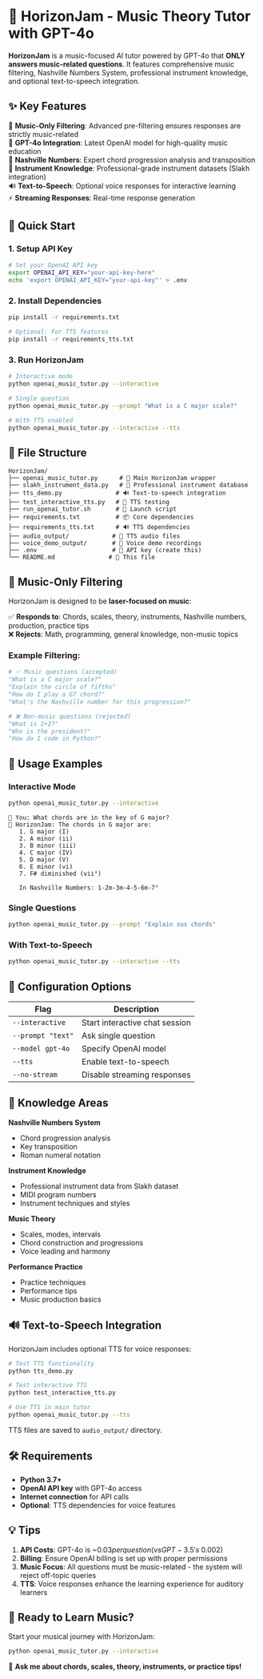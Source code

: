 # 🎵 HorizonJam - Music Theory Tutor with GPT-4o

**HorizonJam** is a music-focused AI tutor powered by GPT-4o that **ONLY answers music-related questions**. It features comprehensive music filtering, Nashville Numbers System, professional instrument knowledge, and optional text-to-speech integration.

## ✨ Key Features

🎯 **Music-Only Filtering**: Advanced pre-filtering ensures responses are strictly music-related  
🤖 **GPT-4o Integration**: Latest OpenAI model for high-quality music education  
🎵 **Nashville Numbers**: Expert chord progression analysis and transposition  
🎸 **Instrument Knowledge**: Professional-grade instrument datasets (Slakh integration)  
🔊 **Text-to-Speech**: Optional voice responses for interactive learning  
⚡ **Streaming Responses**: Real-time response generation  

## 🚀 Quick Start

### 1. Setup API Key
```bash
# Set your OpenAI API key
export OPENAI_API_KEY="your-api-key-here"
echo 'export OPENAI_API_KEY="your-api-key"' > .env
```

### 2. Install Dependencies  
```bash
pip install -r requirements.txt

# Optional: For TTS features
pip install -r requirements_tts.txt
```

### 3. Run HorizonJam
```bash
# Interactive mode
python openai_music_tutor.py --interactive

# Single question
python openai_music_tutor.py --prompt "What is a C major scale?"

# With TTS enabled
python openai_music_tutor.py --interactive --tts
```

## 📁 File Structure

```
HorizonJam/
├── openai_music_tutor.py      # 🎵 Main HorizonJam wrapper
├── slakh_instrument_data.py   # 🎸 Professional instrument database
├── tts_demo.py               # 🔊 Text-to-speech integration
├── test_interactive_tts.py   # 🧪 TTS testing
├── run_openai_tutor.sh       # 🚀 Launch script
├── requirements.txt          # 📦 Core dependencies
├── requirements_tts.txt      # 🔊 TTS dependencies
├── audio_output/            # 📁 TTS audio files
├── voice_demo_output/       # 📁 Voice demo recordings
├── .env                     # 🔑 API key (create this)
└── README.md               # 📖 This file
```

## 🎯 Music-Only Filtering

HorizonJam is designed to be **laser-focused on music**:

✅ **Responds to**: Chords, scales, theory, instruments, Nashville numbers, production, practice tips  
❌ **Rejects**: Math, programming, general knowledge, non-music topics  

### Example Filtering:
```python
# ✅ Music questions (accepted)
"What is a C major scale?"
"Explain the circle of fifths"  
"How do I play a G7 chord?"
"What's the Nashville number for this progression?"

# ❌ Non-music questions (rejected)
"What is 2+2?"
"Who is the president?"
"How do I code in Python?"
```

## 🎵 Usage Examples

### Interactive Mode
```bash
python openai_music_tutor.py --interactive
```
```
🎵 You: What chords are in the key of G major?
🤖 HorizonJam: The chords in G major are:
   1. G major (I)
   2. A minor (ii) 
   3. B minor (iii)
   4. C major (IV)
   5. D major (V)
   6. E minor (vi)
   7. F# diminished (vii°)
   
   In Nashville Numbers: 1-2m-3m-4-5-6m-7°
```

### Single Questions
```bash
python openai_music_tutor.py --prompt "Explain sus chords"
```

### With Text-to-Speech
```bash
python openai_music_tutor.py --interactive --tts
```

## 🔧 Configuration Options

| Flag | Description |
|------|-------------|
| `--interactive` | Start interactive chat session |
| `--prompt "text"` | Ask single question |
| `--model gpt-4o` | Specify OpenAI model |
| `--tts` | Enable text-to-speech |
| `--no-stream` | Disable streaming responses |

## 🎸 Knowledge Areas

**Nashville Numbers System**
- Chord progression analysis
- Key transposition
- Roman numeral notation

**Instrument Knowledge** 
- Professional instrument data from Slakh dataset
- MIDI program numbers
- Instrument techniques and styles

**Music Theory**
- Scales, modes, intervals
- Chord construction and progressions  
- Voice leading and harmony

**Performance Practice**
- Practice techniques
- Performance tips
- Music production basics

## 🔊 Text-to-Speech Integration

HorizonJam includes optional TTS for voice responses:

```bash
# Test TTS functionality
python tts_demo.py

# Test interactive TTS
python test_interactive_tts.py

# Use TTS in main tutor
python openai_music_tutor.py --tts
```

TTS files are saved to `audio_output/` directory.

## 🛠️ Requirements

- **Python 3.7+**
- **OpenAI API key** with GPT-4o access
- **Internet connection** for API calls
- **Optional**: TTS dependencies for voice features

## 💡 Tips

1. **API Costs**: GPT-4o is ~$0.03 per question (vs GPT-3.5's ~$0.002)
2. **Billing**: Ensure OpenAI billing is set up with proper permissions
3. **Music Focus**: All questions must be music-related - the system will reject off-topic queries
4. **TTS**: Voice responses enhance the learning experience for auditory learners

## 🎉 Ready to Learn Music?

Start your musical journey with HorizonJam:
```bash
python openai_music_tutor.py --interactive
```

🎵 **Ask me about chords, scales, theory, instruments, or practice tips!**